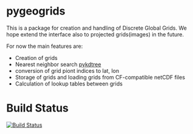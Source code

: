 # pygeogrids #

This is a package for creation and handling of Discrete Global Grids. We hope
extend the interface also to projected grids(images) in the future.

For now the main features are:

- Creation of grids
- Nearest neighbor search [pykdtree](https://github.com/storpipfugl/pykdtree)
- conversion of grid piont indices to lat, lon
- Storage of grids and loading grids from CF-compatible netCDF files
- Calculation of lookup tables between grids

# Build Status

[![Build Status](https://travis-ci.org/TUW-GEO/pygeogrids.svg?branch=master)](https://travis-ci.org/TUW-GEO/pygeogrids)
